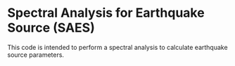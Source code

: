 # Spectral Analysis for Earthquake Source (SAES)
This code is intended to perform a spectral analysis to calculate earthquake
source parameters.
